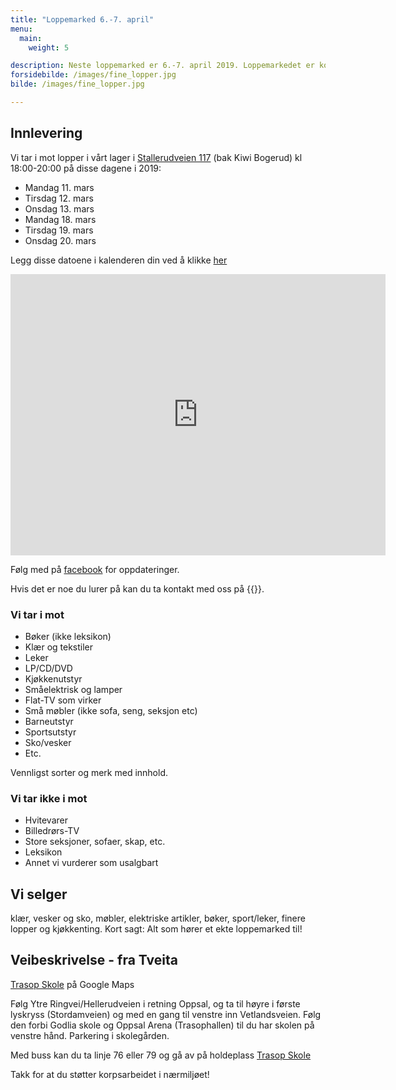 ```yaml
---
title: "Loppemarked 6.-7. april"
menu:
  main:
    weight: 5

description: Neste loppemarked er 6.-7. april 2019. Loppemarkedet er korpsets viktigste inntektskilde. Det er kjent for å være trivelig og ryddig med et stort utvalg av klær og leker, bøker, kunst, finlopper, sport med mer - pluss cafe med pølser og burgere, drikke og kaker. Neste marked er 6. og 7. april på Trasop skole. Vi samler inn lopper fram til det åpner.
forsidebilde: /images/fine_lopper.jpg
bilde: /images/fine_lopper.jpg

---
```


## Innlevering

Vi tar i mot lopper i vårt lager i [Stallerudveien 117](https://goo.gl/maps/ySm194Yt4MN2) (bak Kiwi Bogerud) kl 18:00-20:00 på disse dagene i 2019:

- Mandag 11. mars
- Tirsdag 12. mars
- Onsdag 13. mars
- Mandag 18. mars
- Tirsdag 19. mars
- Onsdag 20. mars

Legg disse datoene i kalenderen din ved å klikke [her](/assets/Innlevering_loppemarked.ics)

<iframe src="https://www.google.com/maps/embed?pb=!1m18!1m12!1m3!1d2002.3976339757041!2d10.84076311609445!3d59.875747681853376!2m3!1f0!2f0!3f0!3m2!1i1024!2i768!4f13.1!3m3!1m2!1s0x46416f5c862f43ad%3A0x7abbca3ab637596a!2sStallerudveien+117%2C+0693+Oslo!5e0!3m2!1sno!2sno!4v1551210189295" width="600" height="450" frameborder="0" style="border:0" allowfullscreen></iframe>

Følg med på [facebook](https://www.facebook.com/events/328038527826404/) for oppdateringer.

Hvis det er noe du lurer på kan du ta kontakt med oss på {{<email loppemarked>}}.

### Vi tar i mot

- Bøker (ikke leksikon)
- Klær og tekstiler
- Leker
- LP/CD/DVD
- Kjøkkenutstyr
- Småelektrisk og lamper
- Flat-TV som virker
- Små møbler (ikke sofa, seng, seksjon etc)
- Barneutstyr
- Sportsutstyr
- Sko/vesker
- Etc.

Vennligst sorter og merk med innhold.

### Vi tar ikke i mot

- Hvitevarer
- Billedrørs-TV
- Store seksjoner, sofaer, skap, etc.
- Leksikon
- Annet vi vurderer som usalgbart

## Vi selger

klær, vesker og sko, møbler, elektriske artikler, bøker, sport/leker, finere
lopper og kjøkkenting. Kort sagt: Alt som hører et ekte loppemarked til!

## Veibeskrivelse - fra Tveita

[Trasop Skole](https://www.google.com/maps/place/Trasop+skole/@59.904898,10.8484054,17z/data=!3m1!4b1!4m5!3m4!1s0x46416f9d491d3505:0x9abf56f5b7e8c94!8m2!3d59.9048953!4d10.8505994) på Google Maps

Følg Ytre Ringvei/Hellerudveien i retning Oppsal, og ta til høyre i første
lyskryss (Stordamveien) og med en gang til venstre inn Vetlandsveien. Følg den
forbi Godlia skole og Oppsal Arena (Trasophallen) til du har skolen på venstre
hånd. Parkering i skolegården.

Med buss kan du ta linje 76 eller 79 og gå av på holdeplass [Trasop Skole](https://ruter.no/reiseplanlegger/Stoppested/(3011551)Trasop%20skole%20(Oslo)/Avganger/#st:1,sp:0,bp:0)

Takk for at du støtter korpsarbeidet i nærmiljøet!
